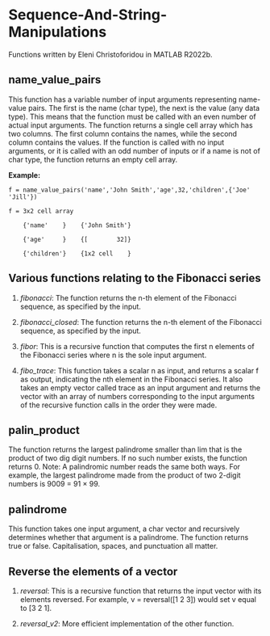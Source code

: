 # Sequence-And-String-Manipulations

Functions written by Eleni Christoforidou in MATLAB R2022b.

## name_value_pairs

This function has a variable number of input arguments representing name-value pairs. The first is the name (char type), the next is the value (any data type). This means that the function must be called with an even number of actual input arguments. The function returns a single cell array which has two columns. The first column contains the names, while the second column contains the values. If the function is called with no input arguments, or it is called with an odd number of inputs or if a name is not of char type, the function returns an empty cell array.

**Example:**

`f = name_value_pairs('name','John Smith','age',32,'children',{'Joe' 'Jill'})`

`f = 3x2 cell array`

`    {'name'    }    {'John Smith'}`

`    {'age'     }    {[        32]}`

`    {'children'}    {1x2 cell    }`

## Various functions relating to the Fibonacci series

1. *fibonacci*: The function returns the n-th element of the Fibonacci sequence, as specified by the input.

2. *fibonacci_closed*: The function returns the n-th element of the Fibonacci sequence, as specified by the input.

3. *fibor*: This is a recursive function that computes the first n elements of the Fibonacci series where n is the sole input argument.

4. *fibo_trace*: This function takes a scalar n as input, and returns a scalar f as output, indicating the nth element in the Fibonacci series. It also takes an empty vector called trace as an input argument and returns the vector with an array of numbers corresponding to the input arguments of the recursive function calls in the order they were made.

## palin_product

The function returns the largest palindrome smaller than lim that is the product of two dig digit numbers. If no such number exists, the function returns 0. Note: A palindromic number reads the same both ways. For example, the largest palindrome made from the product of two 2-digit numbers is 9009 = 91 × 99.

## palindrome

This function takes one input argument, a char vector and recursively determines whether that argument is a palindrome. The function returns true or false. Capitalisation, spaces, and punctuation all matter.

## Reverse the elements of a vector

1. *reversal*: This is a recursive function that returns the input vector with its elements reversed. For example, v = reversal([1 2 3]) would set v equal to [3 2 1].

2. *reversal_v2*: More efficient implementation of the other function.
